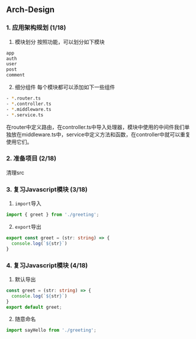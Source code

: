 ## Arch-Design

### 1. 应用架构规划 (1/18)
1. 模块划分
按照功能，可以划分如下模块
```html
app
auth
user
post
comment
```
2. 细分组件
每个模块都可以添加如下一些组件
```bash
- *.router.ts
- *.controller.ts
- *.middleware.ts
- *.service.ts
```
在router中定义路由，在controller.ts中导入处理器，模块中使用的中间件我们单独放在middleware.ts中，service中定义方法和函数，在controller中就可以重复使用它们。

### 2. 准备项目 (2/18)
清理src


### 3. 复习Javascript模块 (3/18)
1. `import`导入
```typescript
import { greet } from './greeting';
```
2. `export`导出
```typescript
export const greet = (str: string) => {
  console.log(`${str}`)
}
```

### 4. 复习Javascript模块 (4/18)
1. 默认导出
```ts
const greet = (str: string) => {
  console.log(`${str}`)
}
export default greet;
```
2. 随意命名
```ts
import sayHello from './greeting';
```

